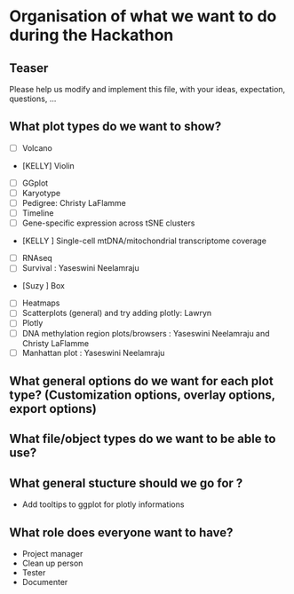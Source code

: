# Organisation of what we want to do during the Hackathon

## Teaser
Please help us modify and implement this file, with your ideas, expectation, questions, ...

## What plot types do we want to show?
- [ ] Volcano
- [KELLY] Violin
- [ ] GGplot
- [ ] Karyotype
- [ ] Pedigree: Christy LaFlamme
- [ ] Timeline
- [ ] Gene-specific expression across tSNE clusters
- [KELLY ] Single-cell mtDNA/mitochondrial transcriptome coverage
- [ ] RNAseq
- [ ] Survival : Yaseswini Neelamraju
- [Suzy ] Box
- [ ] Heatmaps
- [ ] Scatterplots (general) and try adding plotly: Lawryn
- [ ] Plotly
- [ ] DNA methylation region plots/browsers : Yaseswini Neelamraju and Christy LaFlamme
- [ ] Manhattan plot : Yaseswini Neelamraju

## What general options do we want for each plot type? (Customization options, overlay options, export options)

## What file/object types do we want to be able to use?

## What general stucture should we go for ?
- Add tooltips to ggplot for plotly informations

## What role does everyone want to have?
- Project manager
- Clean up person
- Tester
- Documenter
